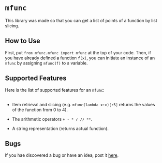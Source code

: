# `mfunc`
This library was made so that you can get a list of points of a function by list slicing.
## How to Use
First, put `from mfunc.mfunc import mfunc` at the top of your code.
Then, if you have already defined a function `f(x)`, you can initiate an instance of an `mfunc` by assigning `mfunc(f)` to a variable.
## Supported Features
Here is the list of supported features for an `mfunc`:<br><br>
* Item retrieval and slicing (e.g. `mfunc(lambda x:x)[:5]` returns the values of the function from 0 to 4).<br>

* The arithmetic operators `+ - * / // **`.<br>

* A string representation (returns actual function).
## Bugs
If you hae discovered a bug or have an idea, post it [here](https://github.com/PlaceReporter99/mfunc-bug-tracker/issues).